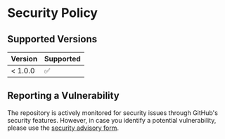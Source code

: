 # Security Policy

## Supported Versions

| Version | Supported          |
|---------| ------------------ |
| < 1.0.0 | :white_check_mark: |

## Reporting a Vulnerability

The repository is actively monitored for security issues through GitHub's security features.
However, in case you identify a potential vulnerability, please use the [security advisory form](https://github.com/ingka-group/fastecho/security/advisories/new).
